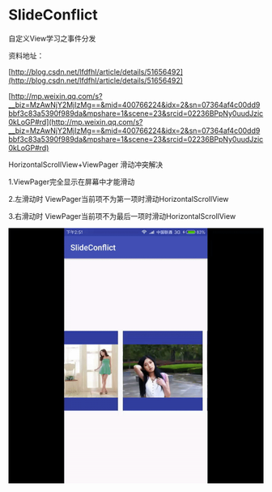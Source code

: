 # SlideConflict
自定义View学习之事件分发

资料地址：
 
 [http://blog.csdn.net/lfdfhl/article/details/51656492](http://blog.csdn.net/lfdfhl/article/details/51656492)

[http://mp.weixin.qq.com/s?__biz=MzAwNjY2MjIzMg==&mid=400766224&idx=2&sn=07364af4c00dd9bbf3c83a5390f989da&mpshare=1&scene=23&srcid=02236BPpNy0uudJzic0kLoGP#rd](http://mp.weixin.qq.com/s?__biz=MzAwNjY2MjIzMg==&mid=400766224&idx=2&sn=07364af4c00dd9bbf3c83a5390f989da&mpshare=1&scene=23&srcid=02236BPpNy0uudJzic0kLoGP#rd)

HorizontalScrollView+ViewPager 滑动冲突解决

1.ViewPager完全显示在屏幕中才能滑动

2.左滑动时 ViewPager当前项不为第一项时滑动HorizontalScrollView

3.右滑动时 ViewPager当前项不为最后一项时滑动HorizontalScrollView


![image](https://github.com/bux-git/SlideConflict/raw/master/ezgif.com-video-to-gif.gif)